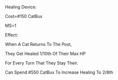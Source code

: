 Healing Device:

Cost=#150 CatBux

MS=1

Effect:

When A Cat Returns To The Post,

They Get Healed 1/10th Of Their Max HP

For Every Turn That They Stay Their.


Can Spend #550 CatBux To Increase Healing To 2/8th
